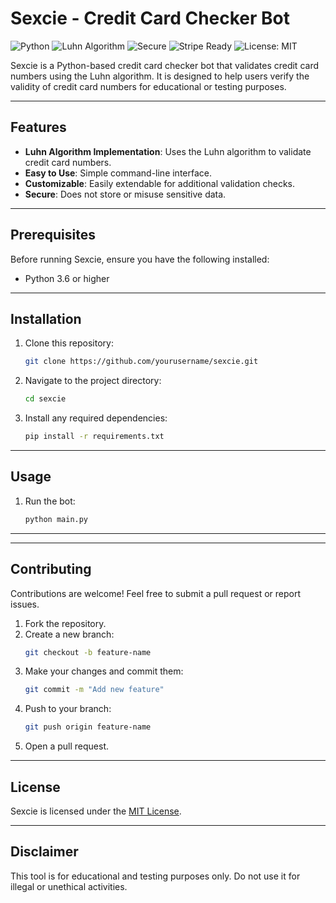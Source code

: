 # Sexcie - Credit Card Checker Bot

![Python](https://img.shields.io/badge/Python-3.6%2B-blue)
![Luhn Algorithm](https://img.shields.io/badge/Luhn-Algorithm-green)
![Secure](https://img.shields.io/badge/Security-High-important)
![Stripe Ready](https://img.shields.io/badge/Integration-Stripe-blueviolet)
![License: MIT](https://img.shields.io/badge/License-MIT-yellow)

Sexcie is a Python-based credit card checker bot that validates credit card numbers using the Luhn algorithm. It is designed to help users verify the validity of credit card numbers for educational or testing purposes.

---

## Features

- **Luhn Algorithm Implementation**: Uses the Luhn algorithm to validate credit card numbers.
- **Easy to Use**: Simple command-line interface.
- **Customizable**: Easily extendable for additional validation checks.
- **Secure**: Does not store or misuse sensitive data.

---

## Prerequisites

Before running Sexcie, ensure you have the following installed:

- Python 3.6 or higher

---

## Installation

1. Clone this repository:
   ```bash
   git clone https://github.com/yourusername/sexcie.git
   ```

2. Navigate to the project directory:
   ```bash
   cd sexcie
   ```

3. Install any required dependencies:
   ```bash
   pip install -r requirements.txt
   ```

---

## Usage

1. Run the bot:
   ```bash
   python main.py
   ```
---


---

## Contributing

Contributions are welcome! Feel free to submit a pull request or report issues.

1. Fork the repository.
2. Create a new branch:
   ```bash
   git checkout -b feature-name
   ```
3. Make your changes and commit them:
   ```bash
   git commit -m "Add new feature"
   ```
4. Push to your branch:
   ```bash
   git push origin feature-name
   ```
5. Open a pull request.

---

## License

Sexcie is licensed under the [MIT License](LICENSE).

---

## Disclaimer

This tool is for educational and testing purposes only. Do not use it for illegal or unethical activities.

